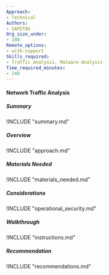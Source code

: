 ```yaml
---
Approach:
- Technical
Authors:
- SAFETAG
Org_size_under:
- 100
Remote_options:
- with-support
Skills_required:
- Traffic Analysis, Malware Analysis
Time_required_minutes:
- 240
---
```


#### Network Traffic Analysis

##### Summary
!INCLUDE "summary.md"

##### Overview
!INCLUDE "approach.md"

##### Materials Needed
!INCLUDE "materials_needed.md"

##### Considerations
!INCLUDE "operational_security.md"

##### Walkthrough
!INCLUDE "instructions.md"

##### Recommendation
!INCLUDE "recommendations.md"
